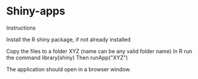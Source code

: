 # Shiny-apps

Instructions

Install the R shiny package, if not already installed

Copy the files to a folder XYZ (name can be any valid folder name)
In R run the command library(shiny)
Then runApp("XYZ")

The application should open in a browser window.
